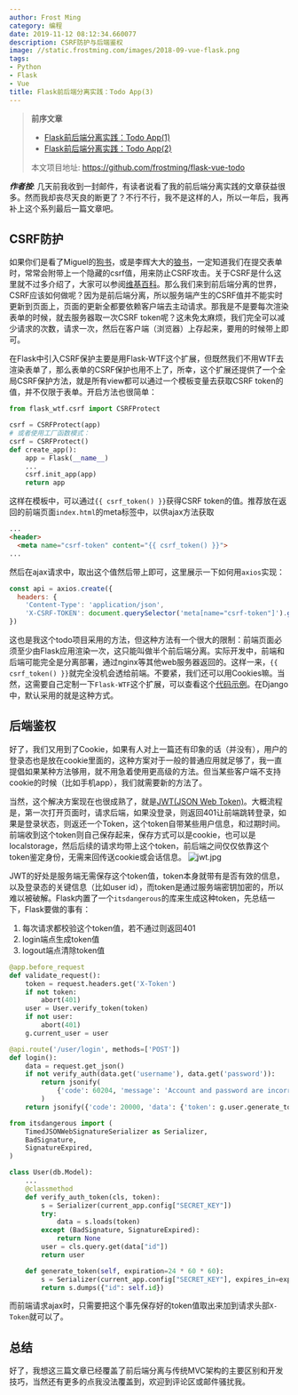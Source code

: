 ```yaml
---
author: Frost Ming
category: 编程
date: 2019-11-12 08:12:34.660077
description: CSRF防护与后端鉴权
image: //static.frostming.com/images/2018-09-vue-flask.png
tags:
- Python
- Flask
- Vue
title: Flask前后端分离实践：Todo App(3)
---
```


> **前序文章**
> 
> * [Flask前后端分离实践：Todo App(1)](https://frostming.com/2018/09-18/flask-vue-todo1)
> * [Flask前后端分离实践：Todo App(2)](https://frostming.com/2018/09-27/flask-vue-todo2)
> 
> 本文项目地址: https://github.com/frostming/flask-vue-todo

***作者按***: 几天前我收到一封邮件，有读者说看了我的前后端分离实践的文章获益很多。然而我却丧尽天良的断更了？不行不行，我不是这样的人，所以一年后，我再补上这个系列最后一篇文章吧。

## CSRF防护

如果你们是看了Miguel的[狗书][1]，或是李辉大大的[狼书][2]，一定知道我们在提交表单时，常常会附带上一个隐藏的csrf值，用来防止CSRF攻击。关于CSRF是什么这里就不过多介绍了，大家可以参阅[维基百科][3]。那么我们来到前后端分离的世界，CSRF应该如何做呢？因为是前后端分离，所以服务端产生的CSRF值并不能实时更新到页面上，页面的更新全都要依赖客户端去主动请求。那我是不是要每次渲染表单的时候，就去服务器取一次CSRF token呢？这未免太麻烦，我们完全可以减少请求的次数，请求一次，然后在客户端（浏览器）上存起来，要用的时候带上即可。

[1]: https://www.amazon.cn/dp/B07KW12YLN/ref=sr_1_2?__mk_zh_CN=亚马逊网站&keywords=flask+web开发&qid=1573545635&sr=8-2
[2]: https://www.amazon.cn/dp/B07GST8Z8M/ref=sr_1_1?__mk_zh_CN=亚马逊网站&keywords=flask+web开发&qid=1573545635&sr=8-1
[3]: https://zh.wikipedia.org/wiki/跨站请求伪造

在Flask中引入CSRF保护主要是用Flask-WTF这个扩展，但既然我们不用WTF去渲染表单了，那么表单的CSRF保护也用不上了，所幸，这个扩展还提供了一个全局CSRF保护方法，就是所有view都可以通过一个模板变量去获取CSRF token的值，并不仅限于表单。开启方法也很简单：

```python
from flask_wtf.csrf import CSRFProtect

csrf = CSRFProtect(app)
# 或者使用工厂函数模式：
csrf = CSRFProtect()
def create_app():
    app = Flask(__name__)
    ...
    csrf.init_app(app)
    return app
```
这样在模板中，可以通过`{{ csrf_token() }}`获得CSRF token的值。推荐放在返回的前端页面`index.html`的meta标签中，以供ajax方法获取
```html
...
<header>
  <meta name="csrf-token" content="{{ csrf_token() }}">
...
```
然后在ajax请求中，取出这个值然后带上即可，这里展示一下如何用`axios`实现：
```javascript
const api = axios.create({
  headers: {
    'Content-Type': 'application/json',
    'X-CSRF-TOKEN': document.querySelector('meta[name="csrf-token"]').getAttribute('content')}
})
```
这也是我这个todo项目采用的方法，但这种方法有一个很大的限制：前端页面必须至少由Flask应用渲染一次，这只能叫做半个前后端分离。实际开发中，前端和后端可能完全是分离部署，通过nginx等其他web服务器返回的。这样一来，`{{ csrf_token() }}`就完全没机会透给前端。不要紧，我们还可以用Cookies嘛。当然，这需要自己定制一下`Flask-WTF`这个扩展，可以查看这个[代码示例](https://gist.github.com/frostming/dbb514c8ae1e9363039e9df537988812)。在Django中，默认采用的就是这种方式。

## 后端鉴权

好了，我们又用到了Cookie，如果有人对上一篇还有印象的话（并没有），用户的登录态也是放在cookie里面的，这种方案对于一般的普通应用就足够了，我一直提倡如果某种方法够用，就不用急着使用更高级的方法。但当某些客户端不支持cookie的时候（比如手机app），我们就需要新的方法了。

当然，这个解决方案现在也很成熟了，就是[JWT(JSON Web Token)](https://en.wikipedia.org/wiki/JSON_Web_Token)。大概流程是，第一次打开页面时，请求后端，如果没登录，则返回401让前端跳转登录，如果是登录状态，则返还一个Token，这个token自带某些用户信息，和过期时间。前端收到这个token则自己保存起来，保存方式可以是cookie，也可以是localstorage，然后后续的请求均带上这个token，前后端之间仅仅依靠这个token鉴定身份，无需来回传送cookie或会话信息。
![jwt.jpg](//static.frostming.com/images/2019-11-jwt.jpg)

JWT的好处是服务端无需保存这个token值，token本身就带有是否有效的信息，以及登录态的关键信息（比如user id），而token是通过服务端密钥加密的，所以难以被破解。Flask内置了一个``itsdangerous``的库来生成这种token，先总结一下，Flask要做的事有：

1. 每次请求都校验这个token值，若不通过则返回401
2. login端点生成token值
3. logout端点清除token值

```python
@app.before_request
def validate_request():
    token = request.headers.get('X-Token')
    if not token:
        abort(401)
    user = User.verify_token(token)
    if not user:
        abort(401)
    g.current_user = user

@api.route('/user/login', methods=['POST'])
def login():
    data = request.get_json()
    if not verify_auth(data.get('username'), data.get('password')):
        return jsonify(
            {'code': 60204, 'message': 'Account and password are incorrect.'}
        )
    return jsonify({'code': 20000, 'data': {'token': g.user.generate_token().decode()}})
```
```python
from itsdangerous import (
    TimedJSONWebSignatureSerializer as Serializer,
    BadSignature,
    SignatureExpired,
)

class User(db.Model):
    ...
    @classmethod
    def verify_auth_token(cls, token):
        s = Serializer(current_app.config["SECRET_KEY"])
        try:
            data = s.loads(token)
        except (BadSignature, SignatureExpired):
            return None
        user = cls.query.get(data["id"])
        return user

    def generate_token(self, expiration=24 * 60 * 60):
        s = Serializer(current_app.config["SECRET_KEY"], expires_in=expiration)
        return s.dumps({"id": self.id})
```

而前端请求ajax时，只需要把这个事先保存好的token值取出来加到请求头部`X-Token`就可以了。


## 总结

好了，我想这三篇文章已经覆盖了前后端分离与传统MVC架构的主要区别和开发技巧，当然还有更多的点我没法覆盖到，欢迎到评论区或邮件骚扰我。